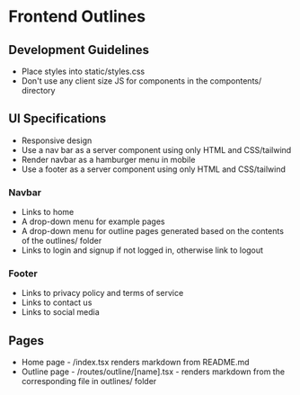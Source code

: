 # Frontend Outlines

## Development Guidelines
* Place styles into static/styles.css
* Don't use any client size JS for components in the compontents/ directory


## UI Specifications
* Responsive design
* Use a nav bar as a server component using only HTML and CSS/tailwind
* Render navbar as a hamburger menu in mobile
* Use a footer as a server component using only HTML and CSS/tailwind

### Navbar
* Links to home
* A drop-down menu for example pages
* A drop-down menu for outline pages generated based on the contents of the outlines/ folder
* Links to login and signup if not logged in, otherwise link to logout

### Footer
* Links to privacy policy and terms of service
* Links to contact us
* Links to social media

## Pages
* Home page - /index.tsx renders markdown from README.md
* Outline page - /routes/outline/[name].tsx - renders markdown from the corresponding file in outlines/ folder
